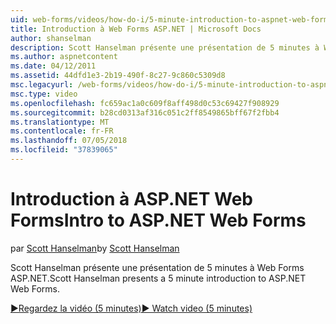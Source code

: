 ```yaml
---
uid: web-forms/videos/how-do-i/5-minute-introduction-to-aspnet-web-forms
title: Introduction à Web Forms ASP.NET | Microsoft Docs
author: shanselman
description: Scott Hanselman présente une présentation de 5 minutes à Web Forms ASP.NET.
ms.author: aspnetcontent
ms.date: 04/12/2011
ms.assetid: 44dfd1e3-2b19-490f-8c27-9c860c5309d8
msc.legacyurl: /web-forms/videos/how-do-i/5-minute-introduction-to-aspnet-web-forms
msc.type: video
ms.openlocfilehash: fc659ac1a0c609f8aff498d0c53c69427f908929
ms.sourcegitcommit: b28cd0313af316c051c2ff8549865bff67f2fbb4
ms.translationtype: MT
ms.contentlocale: fr-FR
ms.lasthandoff: 07/05/2018
ms.locfileid: "37839065"
---
```

<a name="intro-to-aspnet-web-forms"></a><span data-ttu-id="43aac-103">Introduction à ASP.NET Web Forms</span><span class="sxs-lookup"><span data-stu-id="43aac-103">Intro to ASP.NET Web Forms</span></span>
====================
<span data-ttu-id="43aac-104">par [Scott Hanselman](https://github.com/shanselman)</span><span class="sxs-lookup"><span data-stu-id="43aac-104">by [Scott Hanselman](https://github.com/shanselman)</span></span>

<span data-ttu-id="43aac-105">Scott Hanselman présente une présentation de 5 minutes à Web Forms ASP.NET.</span><span class="sxs-lookup"><span data-stu-id="43aac-105">Scott Hanselman presents a 5 minute introduction to ASP.NET Web Forms.</span></span>

[<span data-ttu-id="43aac-106">&#9654;Regardez la vidéo (5 minutes)</span><span class="sxs-lookup"><span data-stu-id="43aac-106">&#9654; Watch video (5 minutes)</span></span>](https://channel9.msdn.com/Blogs/ASP-NET-Site-Videos/5-minute-introduction-to-aspnet-web-forms)
